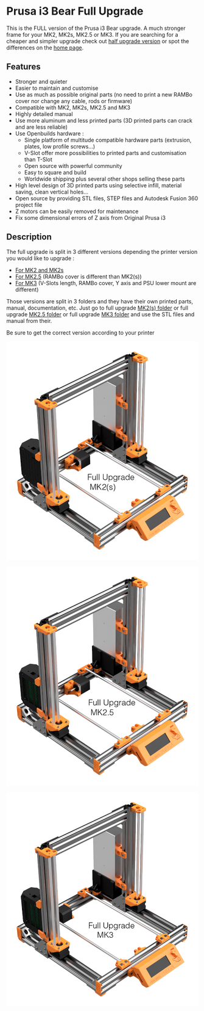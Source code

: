 # Prusa i3 Bear Full Upgrade

This is the FULL version of the Prusa i3 Bear upgrade. A much stronger frame for your MK2, MK2s, MK2.5 or MK3. If you are searching for a cheaper and simpler upgrade check out [half upgrade version](/half_upgrade/) or spot the differences on the [home page](https://github.com/gregsaun/prusa_i3_bear_upgrade/tree/dev/).


## Features

* Stronger and quieter
* Easier to maintain and customise
* Use as much as possible original parts (no need to print a new RAMBo cover nor change any cable, rods or firmware)
* Compatible with MK2, MK2s, MK2.5 and MK3
* Highly detailed manual
* Use more aluminum and less printed parts (3D printed parts can crack and are less reliable)
* Use Openbuilds hardware :
  * Single platform of multitude compatible hardware parts (extrusion, plates, low profile screws...)
  * V-Slot offer more possibilities to printed parts and customisation than T-Slot
  * Open source with powerful community
  * Easy to square and build
  * Worldwide shipping plus several other shops selling these parts
* High level design of 3D printed parts using selective infill, material saving, clean vertical holes...
* Open source by providing STL files, STEP files and Autodesk Fusion 360 project file
* Z motors can be easily removed for maintenance 
* Fix some dimensional errors of Z axis from Original Prusa i3


## Description

The full upgrade is split in 3 different versions depending the printer version you would like to upgrade :
* [For MK2 and MK2s](for_mk2_mk2s)
* [For MK2.5](for_mk2.5) (RAMBo cover is different than MK2(s))
* [For MK3](for_mk3) (V-Slots length, RAMBo cover, Y axis and PSU lower mount are different)

Those versions are split in 3 folders and they have their own printed parts, manual, documentation, etc. Just go to full upgrade [MK2(s) folder](for_mk2_mk2s/) or full upgrade [MK2.5 folder](for_mk2.5) or full upgrade [MK3 folder](for_mk3) and use the STL files and manual from their.

Be sure to get the correct version according to your printer

[![Prusa i3 Bear Full Upgrade MK2s](/img/full_upgrade_mk2s_lq.jpg)](for_mk2_mk2s)

[![Prusa i3 Bear Full Upgrade MK2.5](/img/full_upgrade_mk25_lq.jpg)](for_mk2.5)

[![Prusa i3 Bear Full Upgrade MK3](/img/full_upgrade_mk3_lq.jpg)](for_mk3)